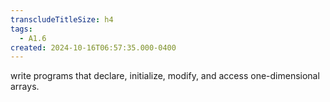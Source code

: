 ```yaml
---
transcludeTitleSize: h4
tags:
  - A1.6
created: 2024-10-16T06:57:35.000-0400
---
```

write programs that declare, initialize, modify, and access one-dimensional arrays.